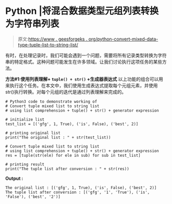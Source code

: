 # Python |将混合数据类型元组列表转换为字符串列表

> 原文:[https://www . geesforgeks . org/python-convert-mixed-data-type-tuple-list-to-string-list/](https://www.geeksforgeeks.org/python-convert-mixed-data-types-tuple-list-to-string-list/)

有时，在处理记录时，我们可能会遇到一个问题，需要将所有记录类型转换为字符串的特定格式。这种问题可能发生在许多领域。让我们讨论执行这项任务的某些方法。

**方法#1:使用列表理解+ `tuple() + str()` +生成器表达式**
以上功能的组合可以用来执行这个任务。在本文中，我们使用生成表达式提取每个元组元素，并使用 str()执行转换。对每个元组的迭代是通过列表理解来完成的。

```
# Python3 code to demonstrate working of
# Convert tuple mixed list to string list
# using list comprehension + tuple() + str() + generator expression

# initialize list 
test_list = [('gfg', 1, True), ('is', False), ('best', 2)]

# printing original list 
print("The original list : " + str(test_list))

# Convert tuple mixed list to string list
# using list comprehension + tuple() + str() + generator expression
res = [tuple(str(ele) for ele in sub) for sub in test_list]

# printing result
print("The tuple list after conversion : " + str(res))
```

**Output :**

```
The original list : [('gfg', 1, True), ('is', False), ('best', 2)]
The tuple list after conversion : [('gfg', '1', 'True'), ('is', 'False'), ('best', '2')]

```